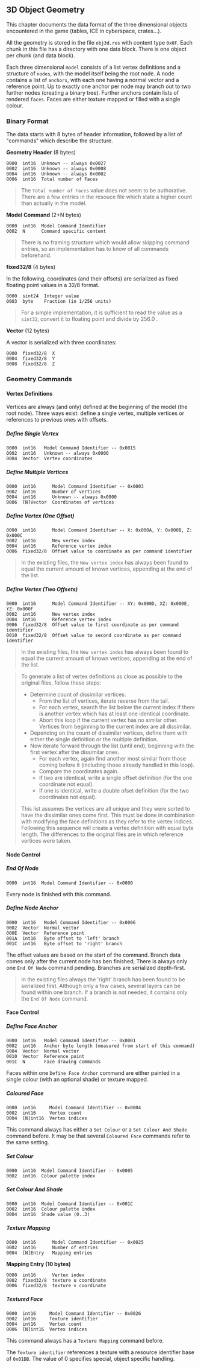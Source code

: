 ## 3D Object Geometry

This chapter documents the data format of the three dimensional objects encountered in the game (tables, ICE in cyberspace, crates...).

All the geometry is stored in the file ```obj3d.res``` with content type ```0x0F```. Each chunk in this file has a directory with one data block. There is one object per chunk (and data block).

Each three dimensional ```model``` consists of a list vertex definitions and a structure of ```nodes```, with the model itself being the root node. A node contains a list of ```anchors```, with each one having a normal vector and a reference point.
Up to exactly one anchor per node may branch out to two further nodes (creating a binary tree). Further anchors contain lists of rendered ```faces```. Faces are either texture mapped or filled with a single colour.

### Binary Format

The data starts with 8 bytes of header information, followed by a list of "commands" which describe the structure.

**Geometry Header** (8 bytes)

    0000  int16  Unknown -- always 0x0027
    0002  int16  Unknown -- always 0x0008
    0004  int16  Unknown -- always 0x0002
    0006  int16  Total number of Faces

> The ```Total number of Faces``` value does not seem to be authorative. There are a few entries in the resouce file which state a higher count than actually in the model.

**Model Command** (2+N bytes)

    0000  int16  Model Command Identifier
    0002  N      Command specific content

> There is no framing structure which would allow skipping command entries, so an implementation has to know of all commands beforehand.


**fixed32/8** (4 bytes)

In the following, coordinates (and their offsets) are serialized as fixed floating point values in a 32/8 format.

    0000  sint24  Integer value
    0003  byte    Fraction (in 1/256 units)

> For a simple implementation, it is sufficient to read the value as a ```sint32```, convert it to floating point and divide by 256.0 .


**Vector** (12 bytes)

A vector is serialized with three coordinates:

    0000  fixed32/8  X
    0004  fixed32/8  Y
    0008  fixed32/8  Z


### Geometry Commands

#### Vertex Definitions
Vertices are always (and only) defined at the beginning of the model (the root node). Three ways exist: define a single vertex, multiple vertices or references to previous ones with offsets.

##### Define Single Vertex

    0000  int16   Model Command Identifier -- 0x0015
    0002  int16   Unknown -- always 0x0000
    0004  Vector  Vertex coordinates

##### Define Multiple Vertices

    0000  int16      Model Command Identifier -- 0x0003
    0002  int16      Number of vertices
    0004  int16      Unknown -- always 0x0000
    0006  [N]Vector  Coordinates of vertices

##### Define Vertex (One Offset)

    0000  int16      Model Command Identifier -- X: 0x000A, Y: 0x000B, Z: 0x000C
    0002  int16      New vertex index
    0004  int16      Reference vertex index
    0006  fixed32/8  Offset value to coordinate as per command identifier

> In the existing files, the ```New vertex index``` has always been found to equal the current amount of known vertices, appending at the end of the list.

##### Define Vertex (Two Offsets)

    0000  int16      Model Command Identifier -- XY: 0x000D, XZ: 0x000E, YZ: 0x000F
    0002  int16      New vertex index
    0004  int16      Reference vertex index
    0006  fixed32/8  Offset value to first coordinate as per command identifier
    0010  fixed32/8  Offset value to second coordinate as per command identifier

> In the existing files, the ```New vertex index``` has always been found to equal the current amount of known vertices, appending at the end of the list.

> To generate a list of vertex definitions as close as possible to the original files, follow these steps:
> * Determine count of dissimilar vertices:
>    * From the list of vertices, iterate reverse from the tail.
>    * For each vertex, search the list below the current index if there is another vertex which has at least one identical coordinate.
>    * Abort this loop if the current vertex has no similar other. Vertices from beginning to the current index are all dissimilar.
> * Depending on the count of dissimilar vertices, define them with either the single definition or the multiple definition.
> * Now iterate forward through the list (until end), beginning with the first vertex after the dissimilar ones.
>    * For each vertex, again find another most similar from those coming before it (including those already handled in this loop).
>    * Compare the coordinates again.
>    * If two are identical, write a single offset definition (for the one coordinate not equal).
>    * If one is identical, write a double ofset definition (for the two coordinates not equal).
>
> This list assumes the vertices are all unique and they were sorted to have the dissimilar ones come first. This must be done in
> combination with modifying the face definitions as they refer to the vertex indices.
> Following this sequence will create a vertex definition with equal byte length. The differences to the original files are in which
> reference vertices were taken.

#### Node Control

##### End Of Node

    0000  int16  Model Command Identifier -- 0x0000

Every node is finished with this command.

##### Define Node Anchor

    0000  int16   Model Command Identifier -- 0x0006
    0002  Vector  Normal vector
    000E  Vector  Reference point
    001A  int16   Byte offset to 'left' branch
    001C  int16   Byte offset to 'right' branch

The offset values are based on the start of the command. Branch data comes only after the current node has ben finished; There is always only one ```End Of Node``` command pending. Branches are serialized depth-first.

> In the existing files always the 'right' branch has been found to be serialized first. Although only a few cases, several layers can be found within one branch. If a branch is not needed, it contains only the ```End Of Node``` command.


#### Face Control

##### Define Face Anchor

    0000  int16   Model Command Identifier -- 0x0001
    0002  int16   Anchor byte length (measured from start of this command)
    0004  Vector  Normal vector
    0010  Vector  Reference point
    001C  N       Face drawing commands

Faces within one ```Define Face Anchor``` command are either painted in a single colour (with an optional shade) or texture mapped.

##### Coloured Face

    0000  int16     Model Command Identifier -- 0x0004
    0002  int16     Vertex count
    0004  [N]int16  Vertex indices

This command always has either a ```Set Colour``` or a ```Set Colour And Shade``` command before. It may be that several ```Coloured Face``` commands refer to the same setting.

##### Set Colour

    0000  int16  Model Command Identifier -- 0x0005
    0002  int16  Colour palette index

##### Set Colour And Shade

    0000  int16  Model Command Identifier -- 0x001C
    0002  int16  Colour palette index
    0004  int16  Shade value (0..3)

##### Texture Mapping

    0000  int16      Model Command Identifier -- 0x0025
    0002  int16      Number of entries
    0004  [N]Entry   Mapping entries

**Mapping Entry (10 bytes)**

    0000  int16      Vertex index
    0002  fixed32/8  texture u coordinate
    0006  fixed32/8  texture v coordinate

##### Textured Face

    0000  int16     Model Command Identifier -- 0x0026
    0002  int16     Texture identifier
    0004  int16     Vertex count
    0006  [N]int16  Vertex indices

This command always has a ```Texture Mapping``` command before.

The ```Texture identifier``` references a texture with a resource identifier base of ```0x01DB```.
The value of 0 specifies special, object specific handling.
